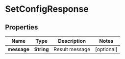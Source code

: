 

# SetConfigResponse


## Properties

| Name | Type | Description | Notes |
|------------ | ------------- | ------------- | -------------|
|**message** | **String** | Result message |  [optional] |



